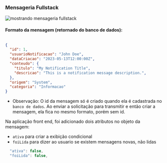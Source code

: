 ### Mensageria Fullstack

![mostrando mensageria fullstack](https://github.com/matefs/MENSAGERIA-FULLSTACK/assets/30128774/d1580a68-3222-4deb-9e90-44217e7ac8aa)

#### Formato da mensagem (retornado do banco de dados): 
```json 

{
  "id": 1,
  "usuarioNotificacao": "John Doe",
  "dataCriacao": "2023-05-13T12:00:00Z",
  "conteudo": {
    "titulo": "My Notification Title",
    "descricao": "This is a notification message description.",
  },
  "origem": "System",
  "categoria": "Informacao"
}

```

- Observação: O id da mensagem só é criado quando ela é cadastrada no `banco de dados`. Ao enviar a solicitação para transmitir e então criar a mensagem, ela fica no mesmo formato, porém sem id.
 
Na aplicação front end, foi adicionado dois atributos no objeto da mensagem: 
  - `ativa` para criar a exibição condicional
  - `foiLida` para dizer ao usuario se existem mensagens novas, não lidas
```js
  "ativa": false,
  "foiLida": false,
```
